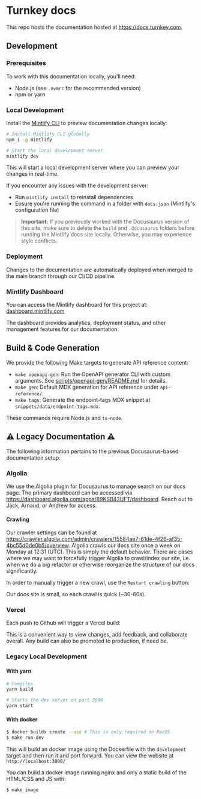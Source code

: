 # Turnkey docs

This repo hosts the documentation hosted at https://docs.turnkey.com.

## Development

### Prerequisites

To work with this documentation locally, you'll need:

- Node.js (see `.nvmrc` for the recommended version)
- npm or yarn

### Local Development

Install the [Mintlify CLI](https://www.npmjs.com/package/mintlify) to preview documentation changes locally:

```sh
# Install Mintlify CLI globally
npm i -g mintlify

# Start the local development server
mintlify dev
```

This will start a local development server where you can preview your changes in real-time.

If you encounter any issues with the development server:

- Run `mintlify install` to reinstall dependencies
- Ensure you're running the command in a folder with `docs.json` (Mintlify's configuration file)

> **Important:** If you previously worked with the Docusaurus version of this site, make sure to delete the `build` and `.docusaurus` folders before running the Mintlify docs site locally. Otherwise, you may experience style conflicts.

### Deployment

Changes to the documentation are automatically deployed when merged to the main branch through our CI/CD pipeline.

### Mintlify Dashboard

You can access the Mintlify dashboard for this project at:
[dashboard.mintlify.com](https://dashboard.mintlify.com/turnkey-0e7c1f5b/turnkey-0e7c1f5b)

The dashboard provides analytics, deployment status, and other management features for our documentation.

## Build & Code Generation

We provide the following Make targets to generate API reference content:

- `make openapi-gen`: Run the OpenAPI generator CLI with custom arguments. See [scripts/openapi-gen/README.md](scripts/openapi-gen/README.md) for details.
- `make gen`: Default MDX generation for API reference under `api-reference/`.
- `make tags`: Generate the endpoint-tags MDX snippet at `snippets/data/endpoint-tags.mdx`.

These commands require Node.js and `ts-node`.

## ⚠️ Legacy Documentation ⚠️

The following information pertains to the previous Docusaurus-based documentation setup.

### Algolia

We use the Algolia plugin for Docusaurus to manage search on our docs page. The primary dashboard can be accessed via https://dashboard.algolia.com/apps/89KSB43UFT/dashboard. Reach out to Jack, Arnaud, or Andrew for access.

#### Crawling

Our crawler settings can be found at https://crawler.algolia.com/admin/crawlers/15584ae7-61de-4f26-af35-4bc55d0de0b5/overview. Algolia crawls our docs site once a week on Monday at 12:31 (UTC). This is simply the default behavior. There are cases where we may want to forcefully trigger Algolia to crawl/index our site, i.e. when we do a big refactor or otherwise reorganize the structure of our docs significantly.

In order to manually trigger a new crawl, use the `Restart crawling` button:

Our docs site is small, so each crawl is quick (~30-60s).

### Vercel

Each push to Github will trigger a Vercel build:

This is a convenient way to view changes, add feedback, and collaborate overall. Any build can also be promoted to production, if need be.

### Legacy Local Development

#### With yarn

```sh
# Compiles
yarn build

# Starts the dev server on port 3000
yarn start
```

#### With docker

```sh
$ docker buildx create --use # This is only required on MacOS
$ make run-dev
```

This will build an docker image using the Dockerfile with the `development` target and then run it and port forward.
You can view the website at `http://localhost:3000/`

You can build a docker image running nginx and only a static build of the HTML/CSS and JS with:

```sh
$ make image
```
